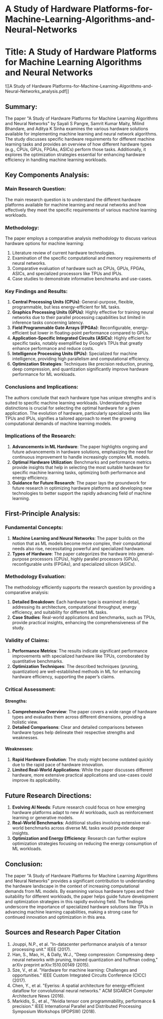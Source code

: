 # A Study of Hardware Platforms-for-Machine-Learning-Algorithms-and-Neural-Networks

# Title: A Study of Hardware Platforms for Machine Learning Algorithms and Neural Networks
![[A Study of Hardware Platforms-for-Machine-Learning-Algorithms-and-Neural-Networks_analysis.pdf]]

## Summary:
The paper "A Study of Hardware Platforms for Machine Learning Algorithms and Neural Networks" by Sayali S Pangre, Samrit Kumar Maity, Milind Bhandare, and Aditya K Sinha examines the various hardware solutions available for implementing machine learning and neural network algorithms. The study discusses specific hardware requirements for different machine learning tasks and provides an overview of how different hardware types (e.g., CPUs, GPUs, FPGAs, ASICs) perform those tasks. Additionally, it explores the optimization strategies essential for enhancing hardware efficiency in handling machine learning workloads.

## Key Components Analysis:

### Main Research Question:
The main research question is to understand the different hardware platforms available for machine learning and neural networks and how effectively they meet the specific requirements of various machine learning workloads.

### Methodology:
The paper employs a comparative analysis methodology to discuss various hardware options for machine learning:
1. Literature review of current hardware technologies.
2. Examination of the specific computational and memory requirements of neural networks.
3. Comparative evaluation of hardware such as CPUs, GPUs, FPGAs, ASICs, and specialized processors like TPUs and IPUs.
4. Case studies to demonstrate informative benchmarks and use-cases.

### Key Findings and Results:
1. **Central Processing Units (CPUs)**: General-purpose, flexible, programmable, but less energy-efficient for ML tasks.
2. **Graphics Processing Units (GPUs)**: Highly effective for training neural networks due to their parallel processing capabilities but limited in inference tasks concerning latency.
3. **Field Programmable Gate Arrays (FPGAs)**: Reconfigurable, energy-efficient but lower in floating-point performance compared to GPUs.
4. **Application-Specific Integrated Circuits (ASICs)**: Highly efficient for specific tasks, notably exemplified by Google’s TPUs that greatly enhance performance and reduce costs.
5. **Intelligence Processing Units (IPUs)**: Specialized for machine intelligence, providing high parallelism and computational efficiency.
6. **Optimization Strategies**: Techniques like precision reduction, pruning, deep compression, and quantization significantly improve hardware performance for ML workloads.

### Conclusions and Implications:
The authors conclude that each hardware type has unique strengths and is suited to specific machine learning workloads. Understanding these distinctions is crucial for selecting the optimal hardware for a given application. The evolution of hardware, particularly specialized units like TPUs and IPUs, signifies a tailored approach to meet the growing computational demands of machine learning models.

### Implications of the Research:
1. **Advancements in ML Hardware**: The paper highlights ongoing and future advancements in hardware solutions, emphasizing the need for continuous improvement to handle increasingly complex ML models.
2. **Optimal Hardware Utilization**: Benchmarks and performance metrics provide insights that help in selecting the most suitable hardware for specific machine learning tasks, optimizing both performance and energy efficiency.
3. **Guidance for Future Research**: The paper lays the groundwork for future research in optimizing hardware platforms and developing new technologies to better support the rapidly advancing field of machine learning.

## First-Principle Analysis:

### Fundamental Concepts:
1. **Machine Learning and Neural Networks**: The paper builds on the notion that as ML models become more complex, their computational needs also rise, necessitating powerful and specialized hardware.
2. **Types of Hardware**: The paper categorizes the hardware into general-purpose processors (CPUs), highly parallel processors (GPUs), reconfigurable units (FPGAs), and specialized silicon (ASICs).

### Methodology Evaluation:
The methodology efficiently supports the research question by providing a comparative analysis:
1. **Detailed Breakdown**: Each hardware type is examined in detail, addressing its architecture, computational throughput, energy efficiency, and suitability for different ML tasks.
2. **Case Studies**: Real-world applications and benchmarks, such as TPUs, provide practical insights, enhancing the comprehensiveness of the study.

### Validity of Claims:
1. **Performance Metrics**: The results indicate significant performance improvements with specialized hardware like TPUs, corroborated by quantitative benchmarks.
2. **Optimization Techniques**: The described techniques (pruning, quantization) are well-established methods in ML for enhancing hardware efficiency, supporting the paper’s claims.

### Critical Assessment:
#### Strengths:
1. **Comprehensive Overview**: The paper covers a wide range of hardware types and evaluates them across different dimensions, providing a holistic view.
2. **Detailed Comparisons**: Clear and detailed comparisons between hardware types help delineate their respective strengths and weaknesses.

#### Weaknesses:
1. **Rapid Hardware Evolution**: The study might become outdated quickly due to the rapid pace of hardware innovation.
2. **Limited Real-World Applications**: While the paper discusses different hardware, more extensive practical applications and use-cases could improve its applicability.

## Future Research Directions:
1. **Evolving AI Needs**: Future research could focus on how emerging hardware platforms adapt to new AI workloads, such as reinforcement learning or generative models.
2. **Real-World Benchmarks**: Additional studies involving extensive real-world benchmarks across diverse ML tasks would provide deeper insights.
3. **Optimization and Energy Efficiency**: Research can further explore optimization strategies focusing on reducing the energy consumption of ML workloads.

## Conclusion:
The paper "A Study of Hardware Platforms for Machine Learning Algorithms and Neural Networks" provides a significant contribution to understanding the hardware landscape in the context of increasing computational demands from ML models. By examining various hardware types and their suitability for different workloads, the paper helps guide future development and optimization strategies in this rapidly evolving field. The findings underscore the importance of specialized hardware solutions like TPUs in advancing machine learning capabilities, making a strong case for continued innovation and optimization in this area.

## Sources and Research Paper Citation
1. Jouppi, N.P., et al. "In-datacenter performance analysis of a tensor processing unit." IEEE (2017).
2. Han, S., Mao, H., & Dally, W.J., "Deep compression: Compressing deep neural networks with pruning, trained quantization and huffman coding," arXiv preprint arXiv:1510.00149 (2015).
3. Sze, V., et al. "Hardware for machine learning: Challenges and opportunities." IEEE Custom Integrated Circuits Conference (CICC) (2017).
4. Chen, Y., et al. "Eyeriss: A spatial architecture for energy-efficient dataflow for convolutional neural networks." ACM SIGARCH Computer Architecture News (2016).
5. Markidis, S., et al., "Nvidia tensor core programmability, performance & precision." IEEE International Parallel and Distributed Processing Symposium Workshops (IPDPSW) (2018).